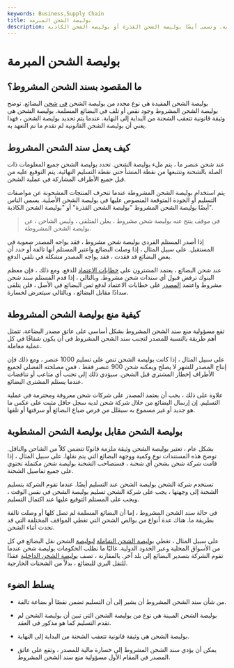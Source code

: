 ```yaml
---
keywords: Business,Supply Chain
title: بوليصة الشحن المبرمة
description: توضح بوليصة الشحن المشروط وجود نقص أو تلف في البضائع المسلمة. وتسمى أيضًا بوليصة الشحن القذرة أو بوليصة الشحن الكاذبة.
---
```


# بوليصة الشحن المبرمة
## ما المقصود بسند الشحن المشروط؟

بوليصة الشحن المقيدة هي نوع محدد من بوليصة الشحن [في](/billoflading) [شحن](/billoflading) البضائع. توضح بوليصة الشحن المشروط وجود نقص أو تلف في البضائع المسلمة. بوليصة الشحن هي وثيقة قانونية تتعقب الشحنة من البداية إلى النهاية. عندما يتم تحديد بوليصة الشحن ، فهذا يعني أن بوليصة الشحن القانونية لم تقدم ما تم التعهد به.

## كيف يعمل سند الشحن المشروط

عند شحن عنصر ما ، يتم ملء بوليصة الشحن. تحدد بوليصة الشحن جميع المعلومات ذات الصلة بالشحنة وتتتبعها من نقطة المنشأ حتى نقطة التسليم النهائية. يتم التوقيع عليه من قبل جميع الأطراف المشاركة في عملية الشحن.

يتم استخدام بوليصة الشحن المشروطة عندما تنحرف المنتجات المشحونة عن مواصفات التسليم أو الجودة المتوقعة المنصوص عليها في بوليصة الشحن الأصلية. يسمي الناس أيضًا بوليصة الشحن المشروط "بوليصة الشحن القذرة" أو "بوليصة الشحن الكاذبة".

> في موقف ينتج عنه بوليصة شحن مشروط ، يعلن المتلقي ، وليس الشاحن ، عن بوليصة الشحن المشروطة.

>

إذا أصدر المستلم الفردي بوليصة شحن مشروط ، فقد يواجه المصدر صعوبة في المستقبل. على سبيل المثال ، إذا وصلت البضائع واعتبر المستلم أنها تالفة أو حدد أن بعض البضائع قد فقدت ، فقد يواجه المصدر مشكلة في تلقي الدفع.

عند شحن البضائع ، يعتمد المشترون على [خطابات الاعتماد](/letterofcredit) للدفع. ومع ذلك ، فإن معظم البنوك ترفض قبول أي سندات شحن مشروط. وبالتالي ، إذا قدم المستلم سند شحن مشروط واعتمد [المصدر](/export) على خطابات الاعتماد لدفع ثمن البضائع في الأصل ، فلن يتلقى سدادًا مقابل البضائع ، وبالتالي سيتعرض لخسارة.

## كيفية منع بوليصة الشحن المشروطة

تقع مسؤولية منع سند الشحن المشروط بشكل أساسي على عاتق مصدر البضاعة. تتمثل أهم طريقة بالنسبة للمصدر لتجنب سند الشحن المشروط في أن يكون شفافًا في كل عملية معاملة.

على سبيل المثال ، إذا كانت بوليصة الشحن تنص على تسليم 1000 عنصر ، ومع ذلك فإن إنتاج المصدر للشهر لا يصلح ويمكنه شحن 900 عنصر فقط ، فمن مصلحته الفضلى لجميع الأطراف إخطار المشتري قبل الشحن. سيؤدي ذلك إلى تجنب أي متاعب أو تناقضات عندما يستلم المشتري البضائع.

علاوة على ذلك ، يجب أن يعتمد المصدر على شركات شحن معروفة ومحترمة في عملية التسليم. إن إرسال البضائع من خلال شركة شحن لديه سجل حافل مثبت على عكس ما هو جديد أو غير مسموع به سيقلل من فرص ضياع البضائع أو سرقتها أو تلفها.

## بوليصة الشحن مقابل بوليصة الشحن المشطوبة

بشكل عام ، تعتبر بوليصة الشحن وثيقة ملزمة قانونًا تتضمن كلاً من الشاحن والناقل. توضح هذه المستندات نوع وكمية ووجهة البضائع التي يتم نقلها. على سبيل المثال ، إذا قامت شركة شحن بشحن أي شحنة ، فستصاحب الشحنة بوليصة شحن مكتملة تحتوي على جميع تفاصيل الشحنة.

تستخدم شركة الشحن بوليصة الشحن عند التسليم أيضًا. عندما تقوم الشركة بتسليم الشحنة إلى وجهتها ، يجب على شركة الشحن تسليم بوليصة الشحن في نفس الوقت ، ويجب على المستلم التوقيع عليها عند اكتمال التسليم.

في حالة سند الشحن المشروط ، إما أن البضائع المسلمة لم تصل كلها أو وصلت تالفة بطريقة ما. هناك عدة أنواع من بوالص الشحن التي تغطي المواقف المختلفة التي قد تحدث أثناء الشحن.

على سبيل المثال ، تغطي [بوليصة الشحن الشاملة](/throughbilloflading) [لبوليصة](/throughbilloflading) الشحن نقل البضائع في كل من الأسواق المحلية وعبر الحدود الدولية. غالبًا ما تطلب الحكومات بوليصة شحن عندما تقوم الشركة بتصدير البضائع إلى بلد آخر. بالمقارنة ، تصف [بوليصة الشحن الداخلية](/inland-bill-of-lading) عقدًا للنقل البري للبضائع ، بدلاً من الشحنات الخارجية.

## يسلط الضوء

- من شأن سند الشحن المشروط أن يشير إلى أن التسليم تضمن نقصًا أو بضاعة تالفة.

- بوليصة الشحن المبينة هي نوع من بوليصة الشحن التي تبين أن بوليصة الشحن لم تقدم التسليم كما هو مذكور في العقد.

- بوليصة الشحن هي وثيقة قانونية تتعقب الشحنة من البداية إلى النهاية.

- يمكن أن يؤدي سند الشحن المشروط إلى خسارة مالية للمصدر ، وتقع على عاتق المصدر في المقام الأول مسؤولية منع سند الشحن المشروط.

